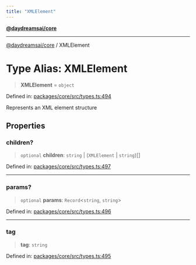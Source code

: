 ```yaml
---
title: "XMLElement"
---
```


[**@daydreamsai/core**](./api-reference.md)

***

[@daydreamsai/core](./api-reference.md) / XMLElement

# Type Alias: XMLElement

> **XMLElement** = `object`

Defined in: [packages/core/src/types.ts:494](https://github.com/dojoengine/daydreams/blob/612e9304717c546d301f9cac8c204de734cac957/packages/core/src/types.ts#L494)

Represents an XML element structure

## Properties

### children?

> `optional` **children**: `string` \| (`XMLElement` \| `string`)[]

Defined in: [packages/core/src/types.ts:497](https://github.com/dojoengine/daydreams/blob/612e9304717c546d301f9cac8c204de734cac957/packages/core/src/types.ts#L497)

***

### params?

> `optional` **params**: `Record`\<`string`, `string`\>

Defined in: [packages/core/src/types.ts:496](https://github.com/dojoengine/daydreams/blob/612e9304717c546d301f9cac8c204de734cac957/packages/core/src/types.ts#L496)

***

### tag

> **tag**: `string`

Defined in: [packages/core/src/types.ts:495](https://github.com/dojoengine/daydreams/blob/612e9304717c546d301f9cac8c204de734cac957/packages/core/src/types.ts#L495)
